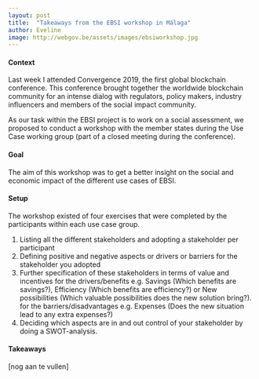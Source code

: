 ```yaml
---
layout: post
title:  "Takeaways from the EBSI workshop in Málaga"
author: Eveline
image: http://webgov.be/assets/images/ebsiworkshop.jpg
---
```


#### Context
Last week I attended Convergence 2019, the first global blockchain conference. This conference brought together the worldwide blockchain community for an intense dialog with regulators, policy makers, industry influencers and members of the social impact community.

As our task within the EBSI project is to work on a social assessment, we proposed to conduct a workshop with the member states during the Use Case working group (part of a closed meeting during the conference).

#### Goal
The aim of this workshop was to get a better insight on the social and economic impact of the different use cases of EBSI.

#### Setup
The workshop existed of four exercises that were completed by the participants within each use case group.
1. Listing all the different stakeholders and adopting a stakeholder per participant
2. Defining positive and negative aspects or drivers or barriers for the stakeholder you adopted
3. Further specification of these stakeholders in terms of value and incentives
for the drivers/benefits
e.g. Savings (Which benefits are savings?), Efficiency (Which benefits are efficiency?) or New possibilities (Which valuable possibilities does the new solution bring?). 
for the barriers/disadvantages e.g. Expenses (Does the new situation lead to any extra expenses?)
4. Deciding which aspects are in and out control of your stakeholder by doing a SWOT-analysis.

#### Takeaways 
[nog aan te vullen]

